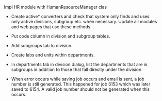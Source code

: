 Impl HR module with HumanResourceManager clas
- Create active* converters and check that system only finds and uses only 
  active divisions, subgroup etc. when necessary.
  Update all modules and web pages that use these methods.
- Put code column in division and subgroup tables.
- Add subgroups tab to division.
- Create labs and units within departments.
- In departments tab in division dialog, list the departments that are in subgroups
  in addition to those that fall directly under the division.

- When error occurs while saving job occurs and email is sent, a job number is 
still generated. This happened for job 6153 which was later saved to 6154. 
A valid job number should not be generated when this occurs.
